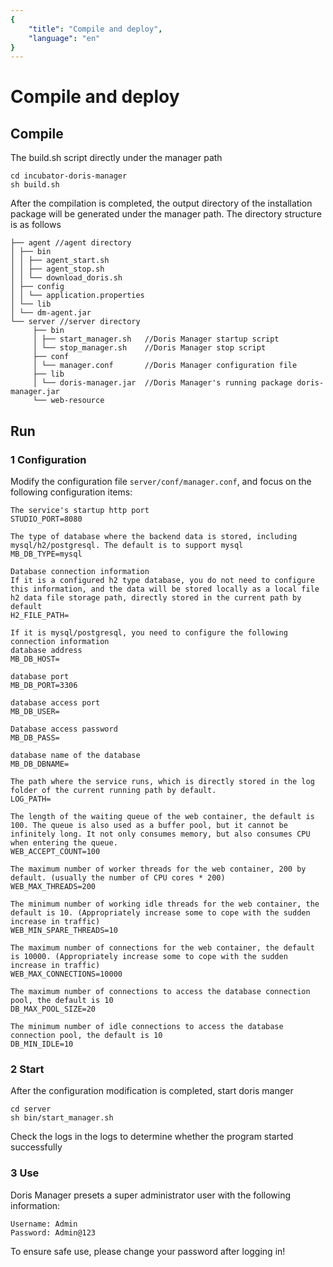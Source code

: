 ```yaml
---
{
    "title": "Compile and deploy",
    "language": "en"
}
---
```


<!-- 
Licensed to the Apache Software Foundation (ASF) under one
or more contributor license agreements.  See the NOTICE file
distributed with this work for additional information
regarding copyright ownership.  The ASF licenses this file
to you under the Apache License, Version 2.0 (the
"License"); you may not use this file except in compliance
with the License.  You may obtain a copy of the License at

  http://www.apache.org/licenses/LICENSE-2.0

Unless required by applicable law or agreed to in writing,
software distributed under the License is distributed on an
"AS IS" BASIS, WITHOUT WARRANTIES OR CONDITIONS OF ANY
KIND, either express or implied.  See the License for the
specific language governing permissions and limitations
under the License.
-->

# Compile and deploy

## Compile

The build.sh script directly under the manager path
```shell
cd incubator-doris-manager
sh build.sh
````
After the compilation is completed, the output directory of the installation package will be generated under the manager path. The directory structure is as follows
````text
├── agent //agent directory
│ ├── bin
│ │ ├── agent_start.sh
│ │ ├── agent_stop.sh
│ │ └── download_doris.sh
│ ├── config
│ │ └── application.properties
│ └── lib
│ └── dm-agent.jar
└── server //server directory
     ├── bin
     │ ├── start_manager.sh   //Doris Manager startup script
     │ └── stop_manager.sh    //Doris Manager stop script
     ├── conf
     │ └── manager.conf       //Doris Manager configuration file
     ├── lib
     │ └── doris-manager.jar  //Doris Manager's running package doris-manager.jar
     └── web-resource
````
## Run

### 1 Configuration

Modify the configuration file `server/conf/manager.conf`, and focus on the following configuration items:
````$xslt
The service's startup http port
STUDIO_PORT=8080

The type of database where the backend data is stored, including mysql/h2/postgresql. The default is to support mysql
MB_DB_TYPE=mysql

Database connection information
If it is a configured h2 type database, you do not need to configure this information, and the data will be stored locally as a local file
h2 data file storage path, directly stored in the current path by default
H2_FILE_PATH=

If it is mysql/postgresql, you need to configure the following connection information
database address
MB_DB_HOST=

database port
MB_DB_PORT=3306

database access port
MB_DB_USER=

Database access password
MB_DB_PASS=

database name of the database
MB_DB_DBNAME=

The path where the service runs, which is directly stored in the log folder of the current running path by default.
LOG_PATH=

The length of the waiting queue of the web container, the default is 100. The queue is also used as a buffer pool, but it cannot be infinitely long. It not only consumes memory, but also consumes CPU when entering the queue.
WEB_ACCEPT_COUNT=100

The maximum number of worker threads for the web container, 200 by default. (usually the number of CPU cores * 200)
WEB_MAX_THREADS=200

The minimum number of working idle threads for the web container, the default is 10. (Appropriately increase some to cope with the sudden increase in traffic)
WEB_MIN_SPARE_THREADS=10

The maximum number of connections for the web container, the default is 10000. (Appropriately increase some to cope with the sudden increase in traffic)
WEB_MAX_CONNECTIONS=10000

The maximum number of connections to access the database connection pool, the default is 10
DB_MAX_POOL_SIZE=20

The minimum number of idle connections to access the database connection pool, the default is 10
DB_MIN_IDLE=10
````

### 2 Start

After the configuration modification is completed, start doris manger
````shell
cd server
sh bin/start_manager.sh
````

Check the logs in the logs to determine whether the program started successfully

### 3 Use

Doris Manager presets a super administrator user with the following information:

````$xslt
Username: Admin
Password: Admin@123
````

To ensure safe use, please change your password after logging in!
